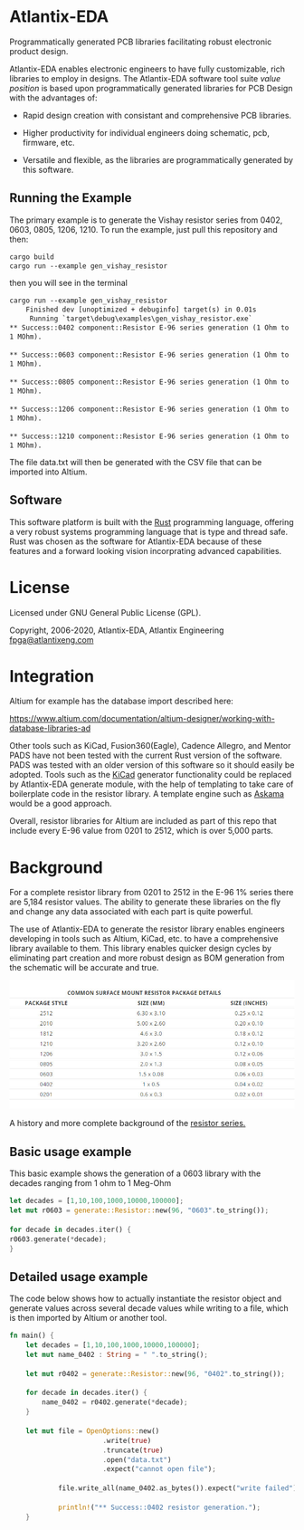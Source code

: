 # Atlantix-EDA
Programmatically generated PCB libraries facilitating robust electronic product design.

Atlantix-EDA enables electronic engineers to have fully customizable, rich libraries to employ in designs.
The Atlantix-EDA software tool suite *value position* is based upon programmatically generated libraries for PCB Design
with the advantages of:

   - Rapid design creation with consistant and comprehensive PCB libraries.

   - Higher productivity for individual engineers doing schematic, pcb, firmware, etc.

   - Versatile and flexible, as the libraries are programmatically generated by this software.

## Running the Example

The primary example is to generate the Vishay resistor series from 0402, 0603, 0805, 1206, 1210. To run the example, just pull this repository and
then: 

```terminal
cargo build 
cargo run --example gen_vishay_resistor
```
then you will see in the terminal 
```terminal
cargo run --example gen_vishay_resistor
    Finished dev [unoptimized + debuginfo] target(s) in 0.01s
     Running `target\debug\examples\gen_vishay_resistor.exe` 
** Success::0402 component::Resistor E-96 series generation (1 Ohm to 1 MOhm).

** Success::0603 component::Resistor E-96 series generation (1 Ohm to 1 MOhm).

** Success::0805 component::Resistor E-96 series generation (1 Ohm to 1 MOhm).

** Success::1206 component::Resistor E-96 series generation (1 Ohm to 1 MOhm).

** Success::1210 component::Resistor E-96 series generation (1 Ohm to 1 MOhm).
```

The file data.txt will then be generated with the CSV file that can be imported into Altium. 

 ## Software

 This software platform is built with the [Rust](https://www.rust-lang.org/) programming language, offering a very robust
 systems programming language that is type and thread safe. Rust was chosen as the software for Atlantix-EDA
 because of these features and a forward looking vision incorprating advanced capabilities.

# License

Licensed under GNU General Public License (GPL).

Copyright, 2006-2020, Atlantix-EDA, Atlantix Engineering <fpga@atlantixeng.com>

# Integration

Altium for example has the database import described
here:   

<https://www.altium.com/documentation/altium-designer/working-with-database-libraries-ad>

Other tools such as KiCad, Fusion360(Eagle), Cadence Allegro, and Mentor PADS have not
been tested with the current Rust version of the software.
PADS was tested with an older version of this software so it should easily be adopted.
Tools such as the [KiCad]( https://gitlab.com/kicad/libraries/kicad-library-utils) generator functionality could
be replaced by Atlantix-EDA generate module, with the help of templating to take care of
boilerplate code in the resistor library. A template engine such as [Askama](https://djc.github.io/askama/) would be a good
approach.

Overall, resistor libraries for Altium are included as part of this repo that include
every E-96 value from 0201 to 2512, which is over 5,000 parts.

# Background

For a complete resistor library from 0201 to 2512 in the E-96 1% series there are 5,184 resistor values. The ability to generate these libraries on the fly
and change any data associated with each part is quite powerful.

The use of Atlantix-EDA to generate the resistor library enables engineers developing in tools such as Altium, KiCad, etc. to have a comprehensive library 
available to them. This library enables quicker design cycles by
eliminating part creation and more robust design as BOM generation from the schematic will be accurate and true.

![image](./assets/table.jpg)

A history and more complete background of the [resistor series.](https://en.wikipedia.org/wiki/E_series_of_preferred_numbers "Wikipedia resistor series background")


## Basic usage example
This basic example shows the generation of a 0603 library with
the decades ranging from 1 ohm to 1 Meg-Ohm

```rust
let decades = [1,10,100,1000,10000,100000];
let mut r0603 = generate::Resistor::new(96, "0603".to_string());

for decade in decades.iter() {
r0603.generate(*decade);
}
```

## Detailed usage example
The code below shows how to actually instantiate the resistor object and generate
values across several decade values while writing to a file, which is then imported
by Altium or another tool.

```rust
fn main() {
 	let decades = [1,10,100,1000,10000,100000];
	let mut name_0402 : String = " ".to_string();

	let mut r0402 = generate::Resistor::new(96, "0402".to_string());

	for decade in decades.iter() {
		name_0402 = r0402.generate(*decade);
	}

 	let mut file = OpenOptions::new()
                       .write(true)
                       .truncate(true)
                       .open("data.txt")
                       .expect("cannot open file");

			file.write_all(name_0402.as_bytes()).expect("write failed");

			println!("** Success::0402 resistor generation.");
 	}
```


